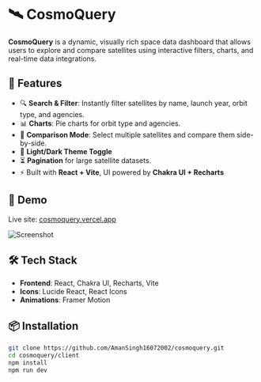 # 🛰️ CosmoQuery

**CosmoQuery** is a dynamic, visually rich space data dashboard that allows users to explore and compare satellites using interactive filters, charts, and real-time data integrations.

## 🚀 Features

- 🔍 **Search & Filter**: Instantly filter satellites by name, launch year, orbit type, and agencies.
- 📊 **Charts**: Pie charts for orbit type and agencies.
- 🔄 **Comparison Mode**: Select multiple satellites and compare them side-by-side.
- 🌙 **Light/Dark Theme Toggle**
- ⏳ **Pagination** for large satellite datasets.
- ⚡️ Built with **React + Vite**, UI powered by **Chakra UI + Recharts**

## 📸 Demo

Live site: [cosmoquery.vercel.app](https://cosmoquery.vercel.app)

![Screenshot](./screenshot.png)

## 🛠️ Tech Stack

- **Frontend**: React, Chakra UI, Recharts, Vite
- **Icons**: Lucide React, React Icons
- **Animations**: Framer Motion

## 📦 Installation

```bash
git clone https://github.com/AmanSingh16072002/cosmoquery.git
cd cosmoquery/client
npm install
npm run dev
